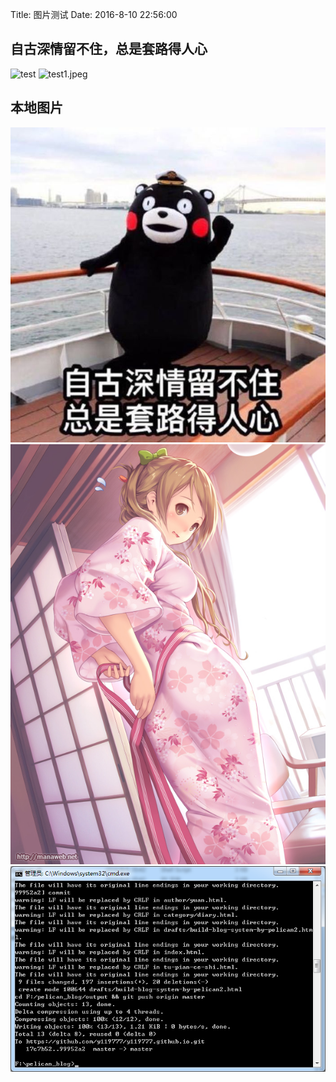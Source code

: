 Title: 图片测试
Date: 2016-8-10 22:56:00

## 自古深情留不住，总是套路得人心
![test](https://raw.githubusercontent.com/smshen/MarkdownPhotos/master/Res/test.jpg)
![test1.jpeg](https://ooo.0o0.ooo/2016/08/10/57abcc86ef753.jpeg)
## 本地图片
![](https://raw.githubusercontent.com/y119777/pelican_blog/master/images/test1.jpeg)
![](https://raw.githubusercontent.com/y119777/pelican_blog/master/images/test2.jpg)
![](https://raw.githubusercontent.com/y119777/pelican_blog/master/images/QQ%E5%9B%BE%E7%89%8720160811113544.png)
